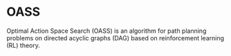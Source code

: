 # OASS
Optimal Action Space Search (OASS) is an algorithm for path planning problems on directed acyclic graphs (DAG) based on reinforcement learning (RL) theory.
